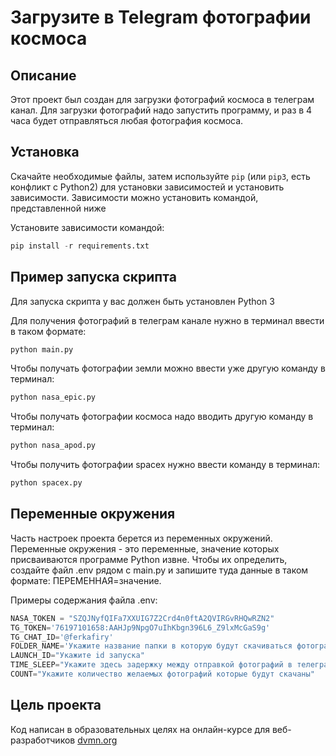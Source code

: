 # Загрузите в Telegram фотографии космоса
## Описание
Этот проект был создан для загрузки фотографий космоса в телеграм канал. Для загрузки фотографий надо запустить программу, и раз в 4 часа будет отправляться любая фотография космоса.
## Установка
Скачайте необходимые файлы, затем используйте `pip` (или `pip3`, есть конфликт с Python2) для установки зависимостей и установить зависимости. Зависимости можно установить командой, представленной ниже 

Установите зависимости командой: 
```python
pip install -r requirements.txt
```
## Пример запуска скрипта 
Для запуска скрипта у вас должен быть установлен Python 3

Для получения фотографий в телеграм канале нужно в терминал ввести в таком формате:
```python
python main.py
```
Чтобы получать фотографии земли можно ввести уже другую команду в терминал:
```python
python nasa_epic.py
```
Чтобы получать фотографии космоса надо вводить другую команду в терминал:
```python
python nasa_apod.py
```
Чтобы получить фотографии spacex нужно ввести команду в терминал:
```python
python spacex.py
```
## Переменные окружения
Часть настроек проекта берется из переменных окружений. Переменные окружения - это переменные, значение которых присваиваются программе Python извне. Чтобы их определить, создайте файл .env рядом с main.py и запишите туда данные в таком формате: ПЕРЕМЕННАЯ=значение.

Примеры содержания файла .env:
```python 
NASA_TOKEN = "SZQJNyfQIFa7XXUIG7Z2Crd4n0ftA2QVIRGvRHQwRZN2"
TG_TOKEN='76197101658:AAHJp9NpgO7uIhKbgn396L6_Z9lxMcGaS9g'
TG_CHAT_ID='@ferkafiry'
FOLDER_NAME='Укажите название папки в которую будут скачиваться фотографии'
LAUNCH_ID="Укажите id запуска"
TIME_SLEEP="Укажите здесь задержку между отправкой фотографий в телеграмм канал(в секундах) "
COUNT="Укажите количество желаемых фотографий которые будут скачаны"
```

## Цель проекта

Код написан в образовательных целях на онлайн-курсе для веб-разработчиков [dvmn.org](https://dvmn.org/modules/)

